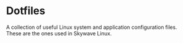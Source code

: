 # Dotfiles
A collection of useful Linux system and application configuration files.  These are the ones used in Skywave Linux.
